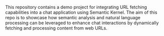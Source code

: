 This repository contains a demo project for integrating URL fetching capabilities into a chat application using Semantic Kernel. 
The aim of this repo is to showcase how semantic analysis and natural 
language processing can be leveraged to enhance chat interactions by dynamically fetching and processing content from web URLs.
